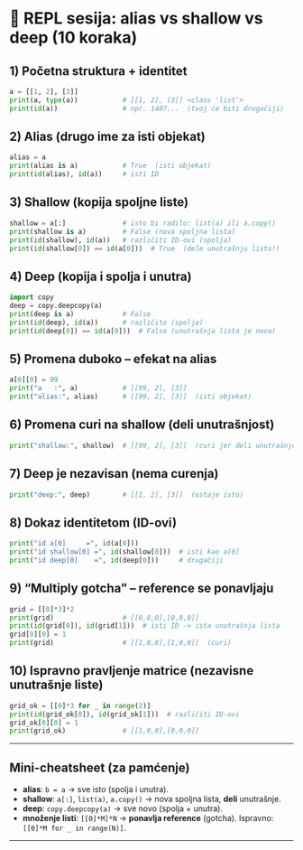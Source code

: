 # 🐍 REPL sesija: alias vs shallow vs deep (10 koraka)

## 1) Početna struktura + identitet

```python
a = [[1, 2], [3]]
print(a, type(a))           # [[1, 2], [3]] <class 'list'>
print(id(a))                # npr. 1407...  (tvoj će biti drugačiji)
```

## 2) Alias (drugo ime za isti objekat)

```python
alias = a
print(alias is a)           # True  (isti objekat)
print(id(alias), id(a))     # isti ID
```

## 3) Shallow (kopija spoljne liste)

```python
shallow = a[:]              # isto bi radilo: list(a) ili a.copy()
print(shallow is a)         # False (nova spoljna lista)
print(id(shallow), id(a))   # različiti ID-ovi (spolja)
print(id(shallow[0]) == id(a[0]))  # True  (dele unutrašnju listu!)
```

## 4) Deep (kopija i spolja i unutra)

```python
import copy
deep = copy.deepcopy(a)
print(deep is a)            # False
print(id(deep), id(a))      # različito (spolja)
print(id(deep[0]) == id(a[0]))  # False (unutrašnja lista je nova)
```

## 5) Promena duboko – efekat na alias

```python
a[0][0] = 99
print("a   :", a)           # [[99, 2], [3]]
print("alias:", alias)      # [[99, 2], [3]]  (isti objekat)
```

## 6) Promena curi na shallow (deli unutrašnjost)

```python
print("shallow:", shallow)  # [[99, 2], [3]]  (curi jer deli unutrašnjost)
```

## 7) Deep je nezavisan (nema curenja)

```python
print("deep:", deep)        # [[1, 2], [3]]  (ostaje isto)
```

## 8) Dokaz identitetom (ID-ovi)

```python
print("id a[0]     =", id(a[0]))
print("id shallow[0] =", id(shallow[0]))  # isti kao a[0]
print("id deep[0]    =", id(deep[0]))     # drugačiji
```

## 9) “Multiply gotcha” – reference se ponavljaju

```python
grid = [[0]*3]*2
print(grid)                 # [[0,0,0],[0,0,0]]
print(id(grid[0]), id(grid[1]))  # isti ID -> ista unutrašnja lista
grid[0][0] = 1
print(grid)                 # [[1,0,0],[1,0,0]]  (curi)
```

## 10) Ispravno pravljenje matrice (nezavisne unutrašnje liste)

```python
grid_ok = [[0]*3 for _ in range(2)]
print(id(grid_ok[0]), id(grid_ok[1]))  # različiti ID-ovi
grid_ok[0][0] = 1
print(grid_ok)              # [[1,0,0],[0,0,0]]
```

---

## Mini-cheatsheet (za pamćenje)

- **alias**: `b = a` → sve isto (spolja i unutra).
- **shallow**: `a[:]`, `list(a)`, `a.copy()` → nova spoljna lista, **deli** unutrašnje.
- **deep**: `copy.deepcopy(a)` → sve novo (spolja + unutra).
- **množenje listi**: `[[0]*M]*N` → **ponavlja reference** (gotcha).
  Ispravno: `[[0]*M for _ in range(N)]`.

---
